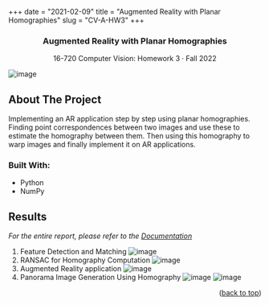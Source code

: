 +++
date = "2021-02-09"
title = "Augmented Reality with Planar Homographies"
slug = "CV-A-HW3"
+++
<!--https://github.com/othneildrew/Best-README-Template-->
<a name="readme-top"></a>

<div align="center">
  <h3 align="center">Augmented Reality with Planar Homographies</h3>
  <p align="center">
    16-720 Computer Vision: Homework 3 · Fall 2022
  </p>
</div>

![image](/img/hw3_main.png)
<!-- ABOUT THE PROJECT -->
## About The Project

Implementing an AR application step by step using planar homographies. Finding point correspondences between two images and use these
to estimate the homography between them. Then using this homography to warp images and finally implement it on AR applications.


### Built With: 
* Python 
* NumPy


<!-- Results  -->
## Results 

_For the entire report, please refer to the [Documentation](https://github.com/jiyooonp/CMU-FALL-22/blob/main/cv-a/hw3/jiyoonp_hw3.pdf)_


1. Feature Detection and Matching
![image](/img/hw3_2.png)
2. RANSAC for Homography Computation
![image](/img/hw3_3.png)
3. Augmented Reality application
![image](/img/hw3_6.gif)
4. Panorama Image Generation Using Homography 
![image](/img/hw3_4.png)
![image](/img/hw3_5.png)


<p align="right">(<a href="#readme-top">back to top</a>)</p>